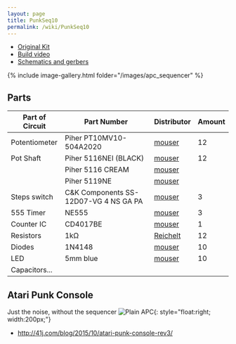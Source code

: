 ```yaml
---
layout: page
title: PunkSeq10
permalink: /wiki/PunkSeq10
---
```

-   [Original Kit](https://www.whitefordresearch.com/products/punkseq10-preorder)
-   [Build video](https://www.youtube.com/watch?v=XrldbxjWpcs)
-   [Schematics and gerbers](http://41j.com/blog/2016/04/punkseq10-schematics-and-gerbers/)

{% include image-gallery.html folder="/images/apc_sequencer" %}

## Parts

| Part of Circuit | Part Number                           | Distributor                                                                                                                                                                          | Amount |
|-----------------|---------------------------------------|--------------------------------------------------------------------------------------------------------------------------------------------------------------------------------------|--------|
| Potentiometer   | Piher PT10MV10-504A2020               | [mouser](https://www.mouser.de/ProductDetail/Piher/PT10MV10-504A2020/?qs=sGAEpiMZZMvygUB3GLcD7u0h%252b6dv3D2Bu3%2fd74i%252b7oY%3d)                                                   | 12     |
| Pot Shaft       | Piher 5116NEI (BLACK)                 | [mouser](https://www.mouser.de/ProductDetail/Piher/5116NEI-BLACK/?qs=sGAEpiMZZMuiwDVLTMm01a5D8EB%252bj%252b9LbO%2fxf%2fy6RG4%3d)                                                     | 12     |
|                 | Piher 5116 CREAM                      | [mouser](https://www.mouser.de/ProductDetail/Piher/5116-CREAM/?qs=sGAEpiMZZMuiwDVLTMm01QSz0yFlrbK4Y%252bE%252bZnvELGI%3d)                                                            |        |
|                 | Piher 5119NE                          | [mouser](https://www.mouser.de/ProductDetail/Piher/5119NE/?qs=sGAEpiMZZMuiwDVLTMm01UhzBkKhmdqsVDuADnWNHpg%3d)                                                                        |        |
| Steps switch    | C&K Components SS-12D07-VG 4 NS GA PA | [mouser](https://www.mouser.de/ProductDetail/CK-Components/SS-12D07-VG-4-NS-GA-PA/?qs=sGAEpiMZZMtHXLepoqNyVaknRufv4Zo6GUGz6%2fmDIFE%3d)                                              | 3      |
| 555 Timer       | NE555                                 | [mouser](https://www.mouser.de/ProductDetail/Texas-Instruments/NE555P/?qs=sGAEpiMZZMsFq5dYAzx%252bAIavvo06qkU3AL3wpiATMNo%3d)                                                        | 3      |
| Counter IC      | CD4017BE                              | [mouser](https://www.mouser.de/ProductDetail/Texas-Instruments/CD4017BE/?qs=sGAEpiMZZMtdY2G%252bSI3N4T1SYayRwwFD1ywDJvJ10dY%3d)                                                      | 1      |
| Resistors       | 1kΩ                                   | [Reichelt](https://www.reichelt.de/0-6W-1-1-00-k-Ohm-9-76-k-Ohm/METALL-1-00K/3/index.html?ACTION=3&LA=446&ARTICLE=11403&GROUPID=3078&artnr=METALL+1%2C00K&SEARCH=METALL%2B1%252C00K) | 12     |
| Diodes          | 1N4148                                | [mouser](https://www.mouser.de/ProductDetail/ON-Semiconductor-Fairchild/1N4148/?qs=sGAEpiMZZMudZehw8RjeZWbu6z6oTQTL)                                                                 | 10     |
| LED             | 5mm blue                              | [mouser](https://www.mouser.de/ProductDetail/Cree-Inc/C503B-BCN-CV0Z0461/?qs=sGAEpiMZZMuCm2JlHBGefrcINkf5ZrI4HyOKnejs9Ss%3d)                                                         | 10     |
| Capacitors...   |                                       |                                                                                                                                                                                      |        |

## Atari Punk Console

Just the noise, without the sequencer
![Plain APC](/images/plain_apc.jpg){: style="float:right; width:200px;"}
-   <http://41j.com/blog/2015/10/atari-punk-console-rev3/>
